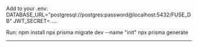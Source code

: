 Add to your .env:
DATABASE_URL="postgresql://postgres:password@localhost:5432/FUSE_DB"
JWT_SECRET=.....

Run:
npm install
npx prisma migrate dev --name "init"
npx prisma generate

-----------------------------------------------------


